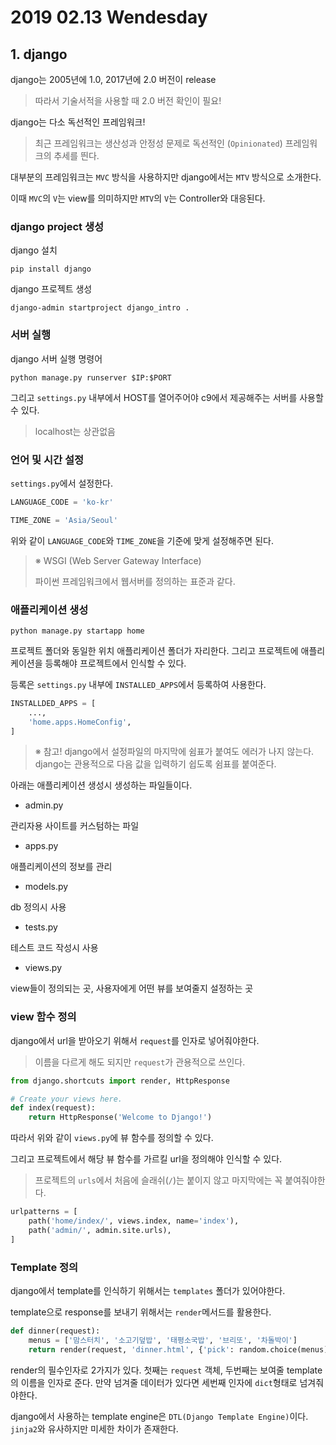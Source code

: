 # 2019 02.13 Wendesday

## 1. django

django는 2005년에 1.0, 2017년에 2.0 버전이 release

> 따라서 기술서적을 사용할 때 2.0 버전 확인이 필요!

django는 다소 독선적인 프레임워크!

> 최근 프레임워크는 생산성과 안정성 문제로 독선적인 (`Opinionated`) 프레임워크의 추세를 띈다.

대부분의 프레임워크는 `MVC` 방식을 사용하지만 django에서는 `MTV` 방식으로 소개한다.

이때 `MVC`의 `V`는 view를 의미하지만 `MTV`의 `V`는 Controller와 대응된다.

### django project 생성

django 설치

```
pip install django
```

django 프로젝트 생성

```
django-admin startproject django_intro .
```

### 서버 실행

django 서버 실행 명령어

```
python manage.py runserver $IP:$PORT
```

그리고 `settings.py` 내부에서 HOST를 열어주어야 c9에서 제공해주는 서버를 사용할 수 있다.

> localhost는 상관없음

### 언어 및 시간 설정

`settings.py`에서 설정한다.

```python
LANGUAGE_CODE = 'ko-kr'

TIME_ZONE = 'Asia/Seoul'
```

위와 같이 `LANGUAGE_CODE`와 `TIME_ZONE`을 기준에 맞게 설정해주면 된다.

> ※ WSGI (Web Server Gateway Interface)
>
> 파이썬 프레임워크에서 웹서버를 정의하는 표준과 같다.

### 애플리케이션 생성

```
python manage.py startapp home
```

프로젝트 폴더와 동일한 위치 애플리케이션 폴더가 자리한다. 그리고 프로젝트에 애플리케이션을 등록해야 프로젝트에서 인식할 수 있다.

등록은 `settings.py` 내부에 `INSTALLED_APPS`에서 등록하여 사용한다.

```python
INSTALLDED_APPS = [
    ...,
    'home.apps.HomeConfig',
]
```

> ※ 참고! django에서 설정파일의 마지막에 쉼표가 붙여도 에러가 나지 않는다. django는 관용적으로 다음 값을 입력하기 쉽도록 쉼표를 붙여준다.

아래는 애플리케이션 생성시 생성하는 파일들이다.

- admin.py

관리자용 사이트를 커스텀하는 파일

- apps.py

애플리케이션의 정보를 관리

- models.py

db 정의시 사용

- tests.py

테스트 코드 작성시 사용

- views.py

view들이 정의되는 곳, 사용자에게 어떤 뷰를 보여줄지 설정하는 곳

### view 함수 정의

django에서 url을 받아오기 위해서 `request`를 인자로 넣어줘야한다.

> 이름을 다르게 해도 되지만 `request`가 관용적으로 쓰인다.

```python
from django.shortcuts import render, HttpResponse

# Create your views here.
def index(request):
    return HttpResponse('Welcome to Django!')
```

따라서 위와 같이 `views.py`에 뷰 함수를 정의할 수 있다.

그리고 프로젝트에서 해당 뷰 함수를 가르킬 url을 정의해야 인식할 수 있다.

> 프로젝트의 `urls`에서 처음에 슬래쉬(`/`)는 붙이지 않고 마지막에는 꼭 붙여줘야한다.

```python
urlpatterns = [
    path('home/index/', views.index, name='index'), 
    path('admin/', admin.site.urls),
]
```

### Template 정의

django에서 template를 인식하기 위해서는 `templates` 폴더가 있어야한다.

template으로 response를 보내기 위해서는 `render`메서드를 활용한다.

```python
def dinner(request):
    menus = ['맘스터치', '소고기덮밥', '태평소국밥', '브리또', '차돌박이']
    return render(request, 'dinner.html', {'pick': random.choice(menus)})
```
render의 필수인자로 2가지가 있다. 첫째는 `request` 객체, 두번째는 보여줄 template의 이름을 인자로 준다. 만약 넘겨줄 데이터가 있다면 세번째 인자에 `dict`형태로 넘겨줘야한다.

django에서 사용하는 template engine은 `DTL(Django Template Engine)`이다. `jinja2`와 유사하지만 미세한 차이가 존재한다.
